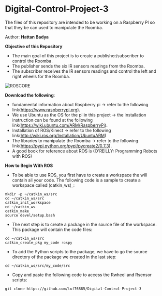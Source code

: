 # Digital-Control-Project-3
The files of this repository are intended to be working on a Raspberry PI so that they be can used to manipulate the Roomba.

Author: **Hattan Badya**

**Objective of this Repository**
- The main goal of this project is to create a publisher/subscriber to control the Roomba.
- The publisher sends the six IR sensors readings from the Roomba.
- The subscriber receives the IR sensors readings and control the left and right wheels for the Roomba.

![ROSCORE](https://github.com/tuf76885/Digital-Control-Project-3/blob/master/ROS/Screen%20Shot%202017-11-29%20at%204.58.21%20PM.png)

**Download the following**:
- fundamental information about Raspberry pi -> refer to the following link(https://www.raspberrypi.org).
- We use Ubuntu as the OS for the pi in this project -> the installation instruction can be found at the following     link(https://wiki.ubuntu.com/ARM/RaspberryPi).
- Installation of ROS/Kinect -> refer to the following link(http://wiki.ros.org/Installation/UbuntuARM)
- The libraries to manipulate the Roomba -> refer to the following link(https://pypi.python.org/pypi/pycreate2/0.7.3).
- A good book for reference about ROS is (O'REILLY: Programming Robots with ROS) 

**How to Begin With ROS**
- To be able to use ROS, you first have to create a workspace the will contain all your code. The following code is a sample to create a workspace called (catkin_ws)_:
```
mkdir -p ~/catkin_ws/src
cd ~/catkin_ws/src
catkin_init_workspace
cd ~/catkin_ws
catkin_make
source devel/setup.bash
```
- The next step is to create a package in the source file of the workspace. This package will contain the code files:
```
cd ~/catkin_ws/src
catkin_create_pkg my_code rospy
```
- To add the Python scripts to the package, we have to go the source directory of the package we created in the last step:
```
cd ~/catkin_ws/src/my_code/src
```
- Copy and paste the following code to access the Rwheel and Rsensor scripts:
```
git clone https://github.com/tuf76885/Digital-Control-Project-3
```

